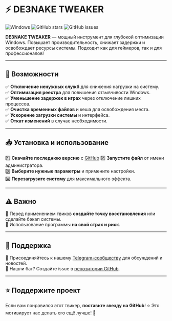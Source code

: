# ⚡ DE3NAKE TWEAKER

![Windows](https://img.shields.io/badge/Windows-Optimization-blue?style=for-the-badge&logo=windows)
![GitHub stars](https://img.shields.io/github/stars/MiHaTsKiYi13/TaskMGR?style=for-the-badge)
![GitHub issues](https://img.shields.io/github/issues/MiHaTsKiYi13/TaskMGR?style=for-the-badge)

**DE3NAKE TWEAKER** — мощный инструмент для глубокой оптимизации Windows. Повышает производительность, снижает задержки и освобождает ресурсы системы. Подходит как для геймеров, так и для профессионалов!

---
## 🚀 Возможности
✅ **Отключение ненужных служб** для снижения нагрузки на систему.  
✅ **Оптимизация реестра** для повышения отзывчивости Windows.  
✅ **Уменьшение задержек в играх** через отключение лишних процессов.  
✅ **Очистка временных файлов** и кеша для освобождения места.  
✅ **Ускорение загрузки системы** и интерфейса.  
✅ **Откат изменений** в случае необходимости.

---
## 📥 Установка и использование
1️⃣ **Скачайте последнюю версию** с [GitHub](https://github.com/MiHaTsKiYi13/de3nake-tweaker/releases/tag/V1)
2️⃣ **Запустите файл** от имени администратора.  
3️⃣ **Выберите нужные параметры** и примените настройки.  
4️⃣ **Перезагрузите систему** для максимального эффекта.  

---
## ⚠️ Важно
🔹 Перед применением твиков **создайте точку восстановления** или сделайте бэкап системы.  
🔹 Использование программы **на свой страх и риск**.

---
## 📢 Поддержка
💬 Присоединяйтесь к нашему [Telegram-сообществу](https://t.me/DE3NAKE) для обсуждений и новостей.  
🐛 Нашли баг? Создайте issue в [репозитории GitHub](https://github.com/MiHaTsKiYi13/de3nake-tweaker/issues).  

---
## ⭐ Поддержите проект
Если вам понравился этот твикер, **поставьте звезду на GitHub**! ⭐ Это мотивирует нас делать его ещё лучше! 🚀
